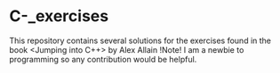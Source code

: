 # C-_exercises
This repository contains several solutions for the exercises found in the book <Jumping into C++> by Alex Allain
!Note!
I am a newbie to programming so any contribution would be helpful.

